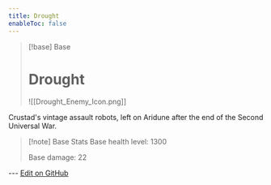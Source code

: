 ```yaml
---
title: Drought
enableToc: false
---
```

> [!base] Base
>
> # Drought
>
> ![[Drought_Enemy_Icon.png]]

Crustad's vintage assault robots, left on Aridune after the end of the Second Universal War.

> [!note] Base Stats
> Base health level: 1300
> 
> Base damage: 22

--- [Edit on GitHub](https://github.com/Mondrethos/gatekeeperwiki/edit/main/content/Monsters/Drought.md)